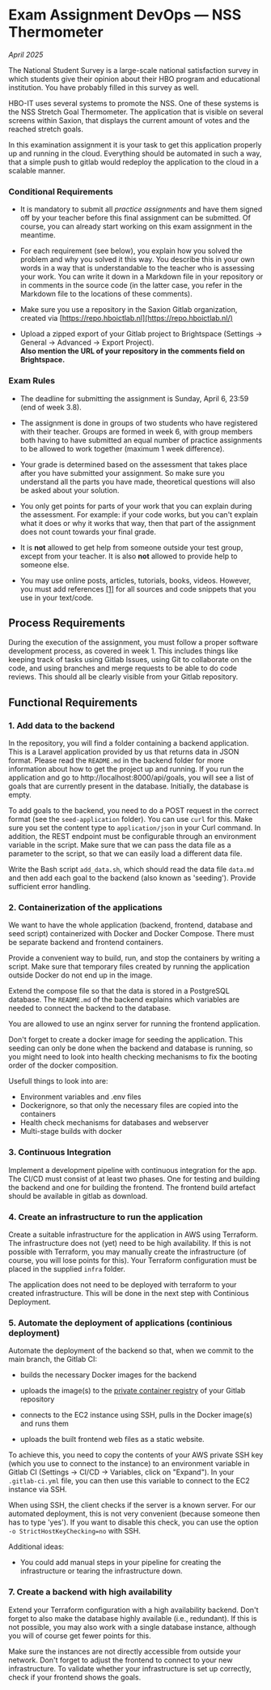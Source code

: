 # Exam Assignment DevOps — NSS Thermometer
_April 2025_

The National Student Survey is a large-scale national satisfaction survey in which students give their opinion about their HBO program and educational institution. You have probably filled in this survey as well.

HBO-IT uses several systems to promote the NSS. One of these systems is the NSS Stretch Goal Thermometer. The application that is visible on several screens within Saxion, that displays the current amount of votes and the reached stretch goals.

In this examination assignment it is your task to get this application properly up and running in the cloud. Everything should be automated in such a way, that a simple push to gitlab would redeploy the application to the cloud in a scalable manner.

### Conditional Requirements

- It is mandatory to submit all *practice assignments* and have them signed off by your teacher before this final assignment can be submitted. Of course, you can already start working on this exam assignment in the meantime.

- For each requirement (see below), you explain how you solved the problem and why you solved it this way. You describe this in your own words in a way that is understandable to the teacher who is assessing your work. You can write it down in a Markdown file in your repository or in comments in the source code (in the latter case, you refer in the Markdown file to the locations of these comments).

- Make sure you use a repository in the Saxion Gitlab organization, created via [https://repo.hboictlab.nl](https://repo.hboictlab.nl/)

- Upload a zipped export of your Gitlab project to Brightspace (Settings → General → Advanced → Export Project).\
  **Also mention the URL of your repository in the comments field on Brightspace.**

### Exam Rules

- The deadline for submitting the assignment is Sunday, April 6, 23:59 (end of week 3.8).

- The assignment is done in groups of two students who have registered with their teacher. Groups are formed in week 6, with group members both having to have submitted an equal number of practice assignments to be allowed to work together (maximum 1 week difference).

- Your grade is determined based on the assessment that takes place after you have submitted your assignment. So make sure you understand all the parts you have made, theoretical questions will also be asked about your solution.

- You only get points for parts of your work that you can explain during the assessment. For example: if your code works, but you can't explain what it does or why it works that way, then that part of the assignment does not count towards your final grade.

- It is **not** allowed to get help from someone outside your test group, except from your teacher. It is also **not** allowed to provide help to someone else.

- You may use online posts, articles, tutorials, books, videos. However, you must add references [[1]](https://libguides.murdoch.edu.au/IEEE) for all sources and code snippets that you use in your text/code.

## Process Requirements

During the execution of the assignment, you must follow a proper software development process, as covered in week 1. This includes things like keeping track of tasks using Gitlab Issues, using Git to collaborate on the code, and using branches and merge requests to be able to do code reviews. This should all be clearly visible from your Gitlab repository.

## Functional Requirements

### 1. Add data to the backend

In the repository, you will find a folder containing a backend application. This is a Laravel application provided by us that returns data in JSON format. Please read the `README.md` in the backend folder for more information about how to get the project up and running. If you run the application and go to http://localhost:8000/api/goals, you will see a list of goals that are currently present in the database. Initially, the database is empty.

To add goals to the backend, you need to do a POST request in the correct format (see the `seed-application` folder). You can use `curl` for this. Make sure you set the content type to `application/json` in your Curl command. In addition, the REST endpoint must be configurable through an environment variable in the script. Make sure that we can pass the data file as a parameter to the script, so that we can easily load a different data file.

Write the Bash script `add_data.sh`, which should read the data file `data.md` and then add each goal to the backend (also known as 'seeding'). Provide sufficient error handling.

### 2. Containerization of the applications

We want to have the whole application (backend, frontend, database and seed script) containerized with Docker and Docker Compose. There must be separate backend and frontend containers.

Provide a convenient way to build, run, and stop the containers by writing a script. Make sure that temporary files created by running the application outside Docker do not end up in the image.

Extend the compose file so that the data is stored in a PostgreSQL database. The `README.md` of the backend explains which variables are needed to connect the backend to the database.

You are allowed to use an nginx server for running the frontend application.

Don't forget to create a docker image for seeding the application. This seeding can only be done when the backend and database is running, so you might need to look into health checking mechanisms to fix the booting order of the docker composition.

Usefull things to look into are:
- Environment variables and .env files
- Dockerignore, so that only the necessary files are copied into the containers
- Health check mechanisms for databases and webserver
- Multi-stage builds with docker

### 3. Continuous Integration

Implement a development pipeline with continuous integration for the app. The CI/CD must consist of at least two phases. One for testing and building the backend and one for building the frontend. The frontend build artefact should be available in gitlab as download.

### 4. Create an infrastructure to run the application

Create a suitable infrastructure for the application in AWS using Terraform. The infrastructure does not (yet) need to be high availability. If this is not possible with Terraform, you may manually create the infrastructure (of course, you will lose points for this). Your Terraform configuration must be placed in the supplied `infra` folder.

The application does not need to be deployed with terraform to your created infrastructure. This will be done in the next step with Continious Deployment.

### 5. Automate the deployment of applications (continious deployment)

Automate the deployment of the backend so that, when we commit to the main branch, the Gitlab CI:

- builds the necessary Docker images for the backend

- uploads the image(s) to the [private container registry](https://docs.gitlab.com/ee/user/packages/container_registry/index.html) of your Gitlab repository

- connects to the EC2 instance using SSH, pulls in the Docker image(s) and runs them

- uploads the built frontend web files as a static website.

To achieve this, you need to copy the contents of your AWS private SSH key (which you use to connect to the instance) to an environment variable in Gitlab CI (Settings → CI/CD → Variables, click on "Expand"). In your `.gitlab-ci.yml` file, you can then use this variable to connect to the EC2 instance via SSH.

When using SSH, the client checks if the server is a known server. For our automated deployment, this is not very convenient (because someone then has to type 'yes'). If you want to disable this check, you can use the option `-o StrictHostKeyChecking=no` with SSH.

Additional ideas:
- You could add manual steps in your pipeline for creating the infrastructure or tearing the infrastructure down.

### 7. Create a backend with high availability

Extend your Terraform configuration with a high availability backend. Don't forget to also make the database highly available (i.e., redundant). If this is not possible, you may also work with a single database instance, although you will of course get fewer points for this.

Make sure the instances are not directly accessible from outside your network. Don't forget to adjust the frontend to connect to your new infrastructure. To validate whether your infrastructure is set up correctly, check if your frontend shows the goals.